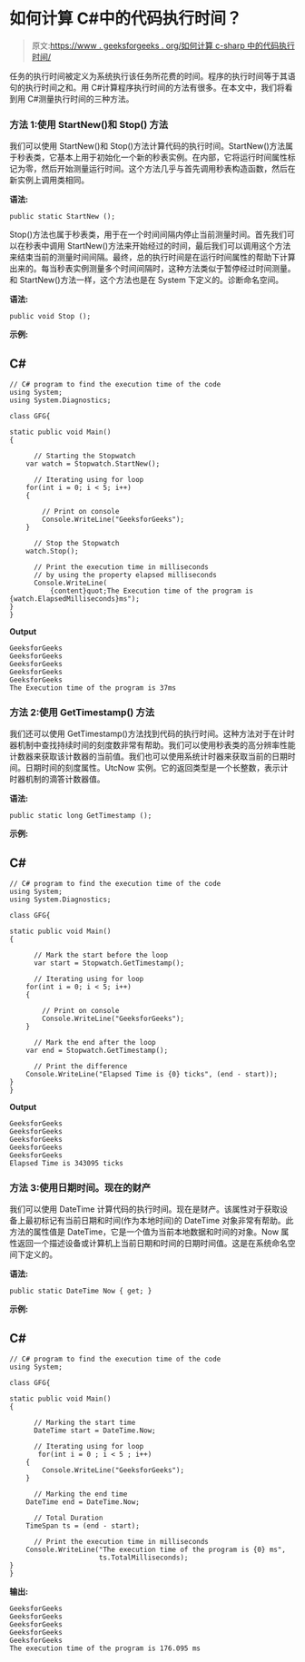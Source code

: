 # 如何计算 C#中的代码执行时间？

> 原文:[https://www . geeksforgeeks . org/如何计算 c-sharp 中的代码执行时间/](https://www.geeksforgeeks.org/how-to-calculate-the-code-execution-time-in-c-sharp/)

任务的执行时间被定义为系统执行该任务所花费的时间。程序的执行时间等于其语句的执行时间之和。用 C#计算程序执行时间的方法有很多。在本文中，我们将看到用 C#测量执行时间的三种方法。

### 方法 1:使用 StartNew()和 Stop() 方法

我们可以使用 StartNew()和 Stop()方法计算代码的执行时间。StartNew()方法属于秒表类，它基本上用于初始化一个新的秒表实例。在内部，它将运行时间属性标记为零，然后开始测量运行时间。这个方法几乎与首先调用秒表构造函数，然后在新实例上调用类相同。

**语法:**

```
public static StartNew ();
```

Stop()方法也属于秒表类，用于在一个时间间隔内停止当前测量时间。首先我们可以在秒表中调用 StartNew()方法来开始经过的时间，最后我们可以调用这个方法来结束当前的测量时间间隔。最终，总的执行时间是在运行时间属性的帮助下计算出来的。每当秒表实例测量多个时间间隔时，这种方法类似于暂停经过时间测量。和 StartNew()方法一样，这个方法也是在 System 下定义的。诊断命名空间。

**语法:**

```
public void Stop ();
```

**示例:**

## C#

```
// C# program to find the execution time of the code
using System;
using System.Diagnostics;

class GFG{

static public void Main()
{

      // Starting the Stopwatch
    var watch = Stopwatch.StartNew();

      // Iterating using for loop
    for(int i = 0; i < 5; i++) 
    {

        // Print on console
        Console.WriteLine("GeeksforGeeks");
    }

      // Stop the Stopwatch
    watch.Stop();    

      // Print the execution time in milliseconds
      // by using the property elapsed milliseconds
      Console.WriteLine(
          {content}quot;The Execution time of the program is {watch.ElapsedMilliseconds}ms");
}
}
```

**Output**

```
GeeksforGeeks
GeeksforGeeks
GeeksforGeeks
GeeksforGeeks
GeeksforGeeks
The Execution time of the program is 37ms
```

### 方法 2:使用 GetTimestamp() 方法

我们还可以使用 GetTimestamp()方法找到代码的执行时间。这种方法对于在计时器机制中查找持续时间的刻度数非常有帮助。我们可以使用秒表类的高分辨率性能计数器来获取该计数器的当前值。我们也可以使用系统计时器来获取当前的日期时间。日期时间的刻度属性。UtcNow 实例。它的返回类型是一个长整数，表示计时器机制的滴答计数器值。

**语法:**

```
public static long GetTimestamp ();
```

**示例:**

## C#

```
// C# program to find the execution time of the code
using System;
using System.Diagnostics;

class GFG{

static public void Main()
{

      // Mark the start before the loop
      var start = Stopwatch.GetTimestamp();

      // Iterating using for loop
    for(int i = 0; i < 5; i++) 
    {

        // Print on console
        Console.WriteLine("GeeksforGeeks");
    }

      // Mark the end after the loop
    var end = Stopwatch.GetTimestamp();

      // Print the difference
    Console.WriteLine("Elapsed Time is {0} ticks", (end - start));
}
}
```

**Output**

```
GeeksforGeeks
GeeksforGeeks
GeeksforGeeks
GeeksforGeeks
GeeksforGeeks
Elapsed Time is 343095 ticks
```

### 方法 3:使用日期时间。现在的财产

我们可以使用 DateTime 计算代码的执行时间。现在是财产。该属性对于获取设备上最初标记有当前日期和时间(作为本地时间)的 DateTime 对象非常有帮助。此方法的属性值是 DateTime，它是一个值为当前本地数据和时间的对象。Now 属性返回一个描述设备或计算机上当前日期和时间的日期时间值。这是在系统命名空间下定义的。

**语法:**

```
public static DateTime Now { get; }
```

**示例:**

## C#

```
// C# program to find the execution time of the code
using System;

class GFG{

static public void Main()
{

      // Marking the start time
      DateTime start = DateTime.Now;

      // Iterating using for loop
       for(int i = 0 ; i < 5 ; i++)
    {
        Console.WriteLine("GeeksforGeeks");    
    }

      // Marking the end time
    DateTime end = DateTime.Now;

      // Total Duration 
    TimeSpan ts = (end - start);

      // Print the execution time in milliseconds
    Console.WriteLine("The execution time of the program is {0} ms", 
                      ts.TotalMilliseconds);
}
}
```

**输出:**

```
GeeksforGeeks
GeeksforGeeks
GeeksforGeeks
GeeksforGeeks
GeeksforGeeks
The execution time of the program is 176.095 ms
```